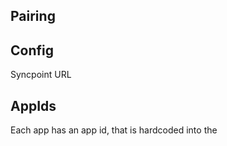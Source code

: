 ## Pairing

## Config

Syncpoint URL

## AppIds

Each app has an app id, that is hardcoded into the


